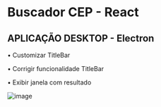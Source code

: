 # Buscador CEP - React 
## APLICAÇÃO DESKTOP - Electron 

<p> • Customizar TitleBar </p>
<p> • Corrigir funcionalidade TitleBar </p>
<p> • Exibir janela com resultado </p>

![image](https://user-images.githubusercontent.com/66530386/165001040-4716060b-377e-43c0-b7a8-c3f6c294c1c6.png)
